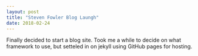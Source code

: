 ```yaml
---
layout: post
title: "Steven Fowler Blog Laungh"
date: 2018-02-24
---
```


Finally decided to start a blog site. Took me a while to decide on what framework to use, but setteled in on jekyll using GitHub pages for hosting. 